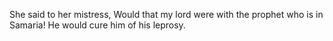She said to her mistress, Would that my lord were with the prophet who is in Samaria! He would cure him of his leprosy.
